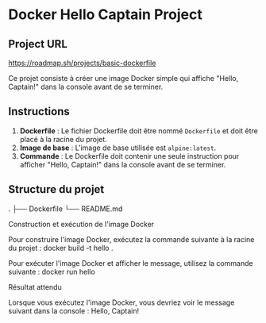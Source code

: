 # Docker Hello Captain Project

## Project URL

https://roadmap.sh/projects/basic-dockerfile


Ce projet consiste à créer une image Docker simple qui affiche "Hello, Captain!" dans la console avant de se terminer.
## Instructions

1. **Dockerfile** : Le fichier Dockerfile doit être nommé `Dockerfile` et doit être placé à la racine du projet.
2. **Image de base** : L'image de base utilisée est `alpine:latest`.
3. **Commande** : Le Dockerfile doit contenir une seule instruction pour afficher "Hello, Captain!" dans la console avant de se terminer.

## Structure du projet
.
├── Dockerfile
└── README.md

Construction et exécution de l'image Docker

Pour construire l'image Docker, exécutez la commande suivante à la racine du projet :
docker build -t hello .

Pour exécuter l'image Docker et afficher le message, utilisez la commande suivante : docker run hello

Résultat attendu

Lorsque vous exécutez l'image Docker, vous devriez voir le message suivant dans la console : Hello, Captain!